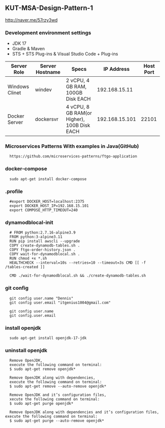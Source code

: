 ## KUT-MSA-Design-Pattern-1

http://naver.me/57rzy3wd

### Development environment settings
- JDK 17
- Gradle & Maven
- STS + STS Plug-ins & Visual Studio Code + Plug-ins

| Server Role             | Server Hostname           | Specs                                             | IP Address      | Host Port |
| ----------------------- | ------------------------- | ------------------------------------------------- | --------------- | --------- |
| Windows Clinet          | windev                    | 2 vCPU, 4 GB RAM, 100GB Disk EACH                 | 192.168.15.11   |           |
| Docker Server           | dockersvr                 | 4 vCPU, 8 GB RAM(or Higher), 100B Disk EACH       | 192.168.15.101  | 22101     |

### Microservices Patterns With examples in Java(GitHub)

      https://github.com/microservices-patterns/ftgo-application
      
### docker-compose

      sudo apt-get install docker-compose

### .profile
      #export DOCKER_HOST=localhost:2375
      export DOCKER_HOST_IP=192.168.15.101
      export COMPOSE_HTTP_TIMEOUT=240

### dynamodblocal-init

      # FROM python:2.7.16-alpine3.9
      FROM python:3-alpine3.11
      RUN pip install awscli --upgrade
      COPY create-dynamodb-tables.sh .
      COPY ftgo-order-history.json .
      COPY wait-for-dynamodblocal.sh .
      RUN chmod +x *.sh
      HEALTHCHECK --interval=10s --retries=10 --timeout=3s CMD [[ -f /tables-created ]]
      
      CMD ./wait-for-dynamodblocal.sh && ./create-dynamodb-tables.sh

### git config

      git config user.name "Dennis"
      git config user.email "itgenius1004@gmail.com"

      git config user.name
      git config.user.email

### install openjdk

      sudo apt-get install openjdk-17-jdk

### uninstall openjdk

      Remove OpenJDK,
      execute the following command on terminal:
      $ sudo apt-get remove openjdk*
      
      Remove OpenJDK along with dependencies,
      execute the following command on terminal:
      $ sudo apt-get remove --auto-remove openjdk*
      
      Remove OpenJDK and it’s configuration files,
      xecute the following command on terminal:
      $ sudo apt-get purge openjdk*
      
      Remove OpenJDK along with dependencies and it’s configuration files, execute the following command on terminal:
      $ sudo apt-get purge --auto-remove openjdk*
      
